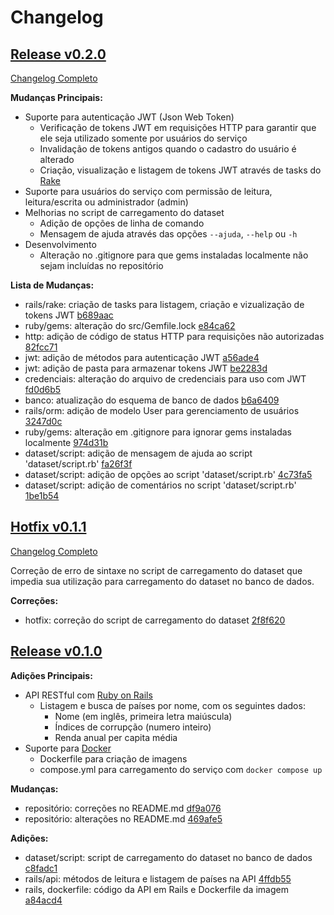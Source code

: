 
# Changelog

## [Release v0.2.0](https://github.com/giovanigiaqueto/APS-API-RESTful/tag/v0.2.0)

[Changelog Completo](https://github.com/giovanigiaqueto/APS-API-RESTful/compare/v0.1.1...v0.2.0)

**Mudanças Principais:**

* Suporte para autenticação JWT (Json Web Token)
    * Verificação de tokens JWT em requisições HTTP para garantir
        que ele seja utilizado somente por usuários do serviço
    * Invalidação de tokens antigos quando o cadastro do usuário é alterado
    * Criação, visualização e listagem de tokens JWT através de tasks do [Rake](https://github.com/ruby/rake)
* Suporte para usuários do serviço com permissão de leitura,
    leitura/escrita ou administrador (admin)
* Melhorias no script de carregamento do dataset
    * Adição de opções de linha de comando
    * Mensagem de ajuda através das opções `--ajuda`, `--help` ou `-h`
* Desenvolvimento
    * Alteração no .gitignore para que gems instaladas localmente não sejam incluídas no repositório

**Lista de Mudanças:**

* rails/rake: criação de tasks para listagem, criação e vizualização de tokens JWT [b689aac](https://github.com/giovanigiaqueto/APS-API-RESTful/commit/b689aac)
* ruby/gems: alteração do src/Gemfile.lock [e84ca62](https://github.com/giovanigiaqueto/APS-API-RESTful/commit/e84ca62)
* http: adição de código de status HTTP para requisições não autorizadas [82fcc71](https://github.com/giovanigiaqueto/APS-API-RESTful/commit/82fcc71)
* jwt: adição de métodos para autenticação JWT [a56ade4](https://github.com/giovanigiaqueto/APS-API-RESTful/commit/a56ade4)
* jwt: adição de pasta para armazenar tokens JWT [be2283d](https://github.com/giovanigiaqueto/APS-API-RESTful/commit/be2283d)
* credenciais: alteração do arquivo de credenciais para uso com JWT [fd0d6b5](https://github.com/giovanigiaqueto/APS-API-RESTful/commit/fd0d6b5)
* banco: atualização do esquema de banco de dados [b6a6409](https://github.com/giovanigiaqueto/APS-API-RESTful/commit/b6a6409)
* rails/orm: adição de modelo User para gerenciamento de usuários [3247d0c](https://github.com/giovanigiaqueto/APS-API-RESTful/commit/3247d0c)
* ruby/gems: alteração em .gitignore para ignorar gems instaladas localmente [974d31b](https://github.com/giovanigiaqueto/APS-API-RESTful/commit/974d31b)
* dataset/script: adição de mensagem de ajuda ao script 'dataset/script.rb' [fa26f3f](https://github.com/giovanigiaqueto/APS-API-RESTful/commit/fa26f3f)
* dataset/script: adição de opções ao script 'dataset/script.rb' [4c73fa5](https://github.com/giovanigiaqueto/APS-API-RESTful/commit/4c73fa5)
* dataset/script: adição de comentários no script 'dataset/script.rb' [1be1b54](https://github.com/giovanigiaqueto/APS-API-RESTful/commit/1be1b54)

## [Hotfix v0.1.1](https://github.com/giovanigiaqueto/APS-API-RESTful/tag/v0.1.1)

[Changelog Completo](https://github.com/giovanigiaqueto/APS-API-RESTful/compare/v0.1.0...v0.1.1)

Correção de erro de sintaxe no script de carregamento do dataset
que impedia sua utilização para carregamento do dataset no banco de dados.

**Correções:**

* hotfix: correção do script de carregamento do dataset [2f8f620](https://github.com/giovanigiaqueto/APS-API-RESTful/commit/2f8f620)

## [Release v0.1.0](https://github.com/giovanigiaqueto/APS-API-RESTful/tag/v0.1.0)

**Adições Principais:**

* API RESTful com [Ruby on Rails](https://rubyonrails.org/)
    * Listagem e busca de países por nome, com os seguintes dados:
        * Nome (em inglês, primeira letra maiúscula)
        * Índices de corrupção (numero inteiro)
        * Renda anual per capita média
* Suporte para [Docker](https://www.docker.com/)
    * Dockerfile para criação de imagens
    * compose.yml para carregamento do serviço com `docker compose up`

**Mudanças:**

* repositório: correções no README.md [df9a076](https://github.com/giovanigiaqueto/APS-API-RESTful/commit/df9a076)
* repositório: alterações no README.md [469afe5](https://github.com/giovanigiaqueto/APS-API-RESTful/commit/469afe5)

**Adições:**

* dataset/script: script de carregamento do dataset no banco de dados [c8fadc1](https://github.com/giovanigiaqueto/APS-API-RESTful/commit/c8fadc1)
* rails/api: métodos de leitura e listagem de países na API [4ffdb55](https://github.com/giovanigiaqueto/APS-API-RESTful/commit/4ffdb55)
* rails, dockerfile: código da API em Rails e Dockerfile da imagem [a84acd4](https://github.com/giovanigiaqueto/APS-API-RESTful/commit/a84acd4)

